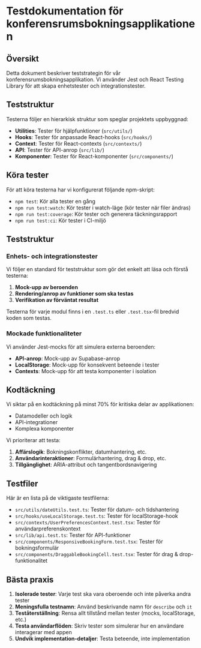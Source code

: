 # Testdokumentation för konferensrumsbokningsapplikationen

## Översikt

Detta dokument beskriver teststrategin för vår konferensrumsbokningsapplikation. Vi använder Jest och React Testing Library för att skapa enhetstester och integrationstester.

## Teststruktur

Testerna följer en hierarkisk struktur som speglar projektets uppbyggnad:

- **Utilities**: Tester för hjälpfunktioner (`src/utils/`)
- **Hooks**: Tester för anpassade React-hooks (`src/hooks/`)
- **Context**: Tester för React-contexts (`src/contexts/`)
- **API**: Tester för API-anrop (`src/lib/`)
- **Komponenter**: Tester för React-komponenter (`src/components/`)

## Köra tester

För att köra testerna har vi konfigurerat följande npm-skript:

- `npm test`: Kör alla tester en gång
- `npm run test:watch`: Kör tester i watch-läge (kör tester när filer ändras)
- `npm run test:coverage`: Kör tester och generera täckningsrapport
- `npm run test:ci`: Kör tester i CI-miljö

## Teststruktur

### Enhets- och integrationstester

Vi följer en standard för teststruktur som gör det enkelt att läsa och förstå testerna:

1. **Mock-upp av beroenden**
2. **Rendering/anrop av funktioner som ska testas**
3. **Verifikation av förväntat resultat**

Testerna för varje modul finns i en `.test.ts` eller `.test.tsx`-fil bredvid koden som testas.

### Mockade funktionaliteter

Vi använder Jest-mocks för att simulera externa beroenden:

- **API-anrop**: Mock-upp av Supabase-anrop
- **LocalStorage**: Mock-upp för konsekvent beteende i tester
- **Contexts**: Mock-upp för att testa komponenter i isolation

## Kodtäckning

Vi siktar på en kodtäckning på minst 70% för kritiska delar av applikationen:

- Datamodeller och logik
- API-integrationer
- Komplexa komponenter

Vi prioriterar att testa:

1. **Affärslogik**: Bokningskonflikter, datumhantering, etc.
2. **Användarinteraktioner**: Formulärhantering, drag & drop, etc.
3. **Tillgänglighet**: ARIA-attribut och tangentbordsnavigering

## Testfiler

Här är en lista på de viktigaste testfilerna:

- `src/utils/dateUtils.test.ts`: Tester för datum- och tidshantering
- `src/hooks/useLocalStorage.test.ts`: Tester för localStorage-hook
- `src/contexts/UserPreferencesContext.test.tsx`: Tester för användarpreferenskontext
- `src/lib/api.test.ts`: Tester för API-funktioner
- `src/components/ResponsiveBookingForm.test.tsx`: Tester för bokningsformulär
- `src/components/DraggableBookingCell.test.tsx`: Tester för drag & drop-funktionalitet

## Bästa praxis

1. **Isolerade tester**: Varje test ska vara oberoende och inte påverka andra tester
2. **Meningsfulla testnamn**: Använd beskrivande namn för `describe` och `it`
3. **Teståterställning**: Rensa allt tillstånd mellan tester (mocks, localStorage, etc.)
4. **Testa användarflöden**: Skriv tester som simulerar hur en användare interagerar med appen
5. **Undvik implementation-detaljer**: Testa beteende, inte implementation 